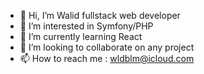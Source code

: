- 👋 Hi, I’m Walid fullstack web developer
- 👀 I’m interested in Symfony/PHP
- 🌱 I’m currently learning React
- 💞️ I’m looking to collaborate on any project
- 📫 How to reach me : wldblm@icloud.com

